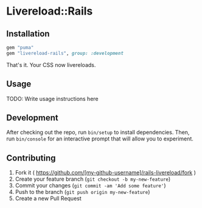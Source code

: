 # Livereload::Rails

## Installation

```ruby
gem "puma"
gem "livereload-rails", group: :development
```

That's it. Your CSS now livereloads.

## Usage

TODO: Write usage instructions here

## Development

After checking out the repo, run `bin/setup` to install dependencies. Then, run
`bin/console` for an interactive prompt that will allow you to experiment.

## Contributing

1. Fork it ( https://github.com/[my-github-username]/rails-livereload/fork )
2. Create your feature branch (`git checkout -b my-new-feature`)
3. Commit your changes (`git commit -am 'Add some feature'`)
4. Push to the branch (`git push origin my-new-feature`)
5. Create a new Pull Request
